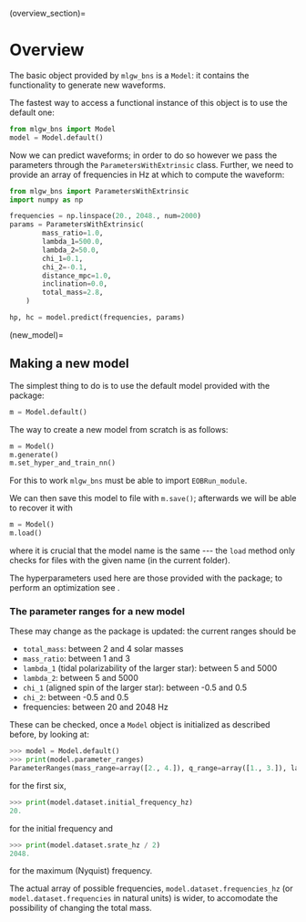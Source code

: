 (overview_section)=
# Overview

The basic object provided by `mlgw_bns` is a `Model`:
it contains the functionality to generate new waveforms. 

The fastest way to access a functional instance of this object is to use 
the default one: 
```python
from mlgw_bns import Model
model = Model.default()
```

Now we can predict waveforms; in order to do so however we 
pass the parameters through the `ParametersWithExtrinsic` class. 
Further, we need to provide an array of frequencies in Hz at which to
compute the waveform:
```python
from mlgw_bns import ParametersWithExtrinsic
import numpy as np 

frequencies = np.linspace(20., 2048., num=2000)
params = ParametersWithExtrinsic(
        mass_ratio=1.0,
        lambda_1=500.0,
        lambda_2=50.0,
        chi_1=0.1,
        chi_2=-0.1,
        distance_mpc=1.0,
        inclination=0.0,
        total_mass=2.8,
    )

hp, hc = model.predict(frequencies, params)
```

(new_model)=
## Making a new model

The simplest thing to do is to use the default model provided with the package:
```python
m = Model.default()
```

The way to create a new model from scratch is as follows:
```python
m = Model()
m.generate()
m.set_hyper_and_train_nn()
```

For this to work `mlgw_bns` must be able to import 
`EOBRun_module`.

We can then save this model to file with `m.save()`; afterwards we
will be able to recover it with 
```python 
m = Model()
m.load()
```
where it is crucial that the model name is the same --- the `load` method
only checks for files with the given name (in the current folder).

The hyperparameters used here are those provided with the package; 
to perform an optimization see [](hyperparameter_optimization).

### The parameter ranges for a new model

These may change as the package is updated: the current ranges should be

- `total_mass`: between 2 and 4 solar masses
- `mass_ratio`: between 1 and 3
- `lambda_1` (tidal polarizability of the larger star): between 5 and 5000
- `lambda_2`: between 5 and 5000
- `chi_1` (aligned spin of the larger star): between -0.5 and 0.5
- `chi_2`: between -0.5 and 0.5
- frequencies: between 20 and 2048 Hz

These can be checked, once a `Model` object is initialized as described before,
by looking at: 
```python 
>>> model = Model.default()
>>> print(model.parameter_ranges)
ParameterRanges(mass_range=array([2., 4.]), q_range=array([1., 3.]), lambda1_range=array([   5., 5000.]), lambda2_range=array([   5., 5000.]), chi1_range=array([-0.5,  0.5]), chi2_range=array([-0.5,  0.5]))
```
for the first six,
```python
>>> print(model.dataset.initial_frequency_hz)
20.
```
for the initial frequency and 
```python
>>> print(model.dataset.srate_hz / 2) 
2048.
```
for the maximum (Nyquist) frequency.

The actual array of possible frequencies, `model.dataset.frequencies_hz` 
(or `model.dataset.frequencies` in natural units)
is wider, to accomodate the possibility of changing the total mass.